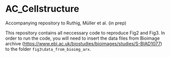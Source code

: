 # AC_Cellstructure
Accompanying repository to Ruthig, Müller et al. (in prep)

This repository contains all neccessary code to reproduce Fig2 and Fig3. In order to run the code, you will need to insert the data files from Bioimage archive (https://www.ebi.ac.uk/biostudies/bioimages/studies/S-BIAD1077) to the folder `fig3\data_from_bioimg_arx`.
